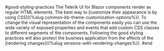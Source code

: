 #good-styling-practices
The Telerik UI for Blazor components render as regular HTML elements. The best way to [customize their appearance is by using CSS]({%slug common-kb-theme-customization-options%}). To change the visual representation of the components easily you can use the wide variety of exposed properties and events that add custom CSS classes to different segments of the components. Following the good styling practices will also protect the business application from the affects of the [rendering changes]({%slug versions-with-rendering-changes%}).
#end
